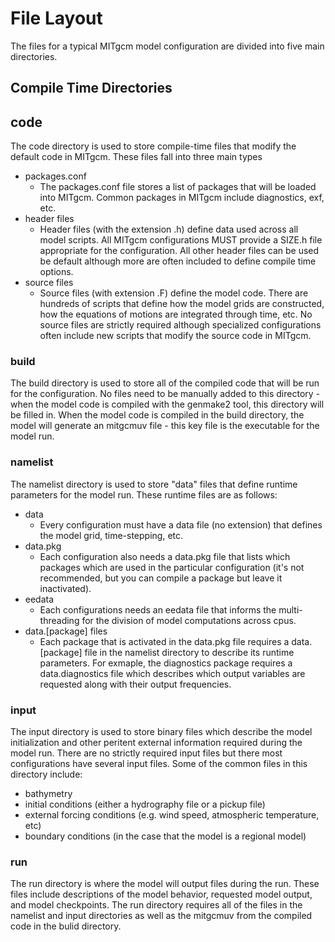 # File Layout


The files for a typical MITgcm model configuration are divided into five main directories.


## Compile Time Directories

## code

The code directory is used to store compile-time files that modify the default code in MITgcm. These files fall into three main types
- packages.conf
    - The packages.conf file stores a list of packages that will be loaded into MITgcm. Common packages in MITgcm include diagnostics, exf, etc.
- header files
    - Header files (with the extension .h) define data used across all model scripts. All MITgcm configurations MUST provide a SIZE.h file appropriate for the configuration. All other header files can be used be default although more are often included to define compile time options. 
- source files
    - Source files (with extension .F) define the model code. There are hundreds of scripts that define how the model grids are constructed, how the equations of motions are integrated through time, etc. No source files are strictly required although specialized configurations often include new scripts that modify the source code in MITgcm.

### build

The build directory is used to store all of the compiled code that will be run for the configuration. No files need to be manually added to this directory - when the model code is compiled with the genmake2 tool, this directory will be filled in. When the model code is compiled in the build directory, the model will generate an mitgcmuv file - this key file is the executable for the model run.

### namelist

The namelist directory is used to store "data" files that define runtime parameters for the model run. These runtime files are as follows:
- data
    - Every configuration must have a data file (no extension) that defines the model grid, time-stepping, etc.
- data.pkg
    - Each configuration also needs a data.pkg file that lists which packages which are used in the particular configuration (it's not recommended, but you can compile a package but leave it inactivated).
- eedata
    - Each configurations needs an eedata file that informs the multi-threading for the division of model computations across cpus.
- data.[package] files
    - Each package that is activated in the data.pkg file requires a data.[package] file in the namelist directory to describe its runtime parameters. For exmaple, the diagnostics package requires a data.diagnostics file which describes which output variables are requested along with their output frequencies.


### input

The input directory is used to store binary files which describe the model initialization and other peritent external information required during the model run. There are no strictly required input files but there most configurations have several input files. Some of the common files in this directory include:
- bathymetry
- initial conditions (either a hydrography file or a pickup file)
- external forcing conditions (e.g. wind speed, atmospheric temperature, etc)
- boundary conditions (in the case that the model is a regional model)


### run

The run directory is where the model will output files during the run. These files include descriptions of the model behavior, requested model output, and model checkpoints. The run directory requires all of the files in the namelist and input directories as well as the mitgcmuv from the compiled code in the bulid directory.




